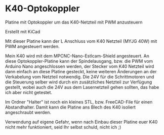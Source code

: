 # K40-Optokoppler
Platine mit Optokoppler um das K40-Netzteil mit PWM anzusteuern

Erstellt mit KiCad

Mit dieser Platine kann der L Anschluss vom K40 Netzteil (MYJG 40W) mit PWM angesteuert werden. 

Mein K40 wird mit dem MPCNC-Nano-Estlcam-Shield angesteuert. An diese Optokoppler-Platine kann der Spindelausgang, bzw. die PWM vom Arduino Nano angeschlossen werden, der Stecker vom K40 Netzteil wird dann einfach an diese Platine gesteckt, keine weiteren Änderungen an der Verkabelung vom Netzteil notwendig. Die 24V für die Schrittmotoren und die Steuerung selber wird durch ein zusätzliches Netzteil zur Verfügung gestellt, wobei auch die 24V aus dem Lasernetzteil gehen sollten, das habe ich aber nicht getestet.

Im Ordner "Halter" ist noch ein kleines STL, bzw. FreeCAD-File für einen Abstandhalter. Damit kann die Platine ans Blech des K40 isoliert angeschraubt werden.

Verwendung auf eigene Gefahr, wenn nach Einbau dieser Platine euer K40 nicht mehr funktioniert, seid Ihr selbst schuld, nicht ich ;)
